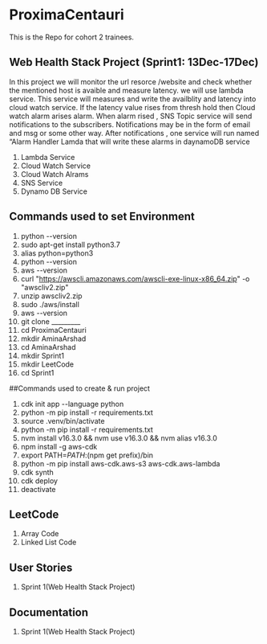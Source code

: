 # ProximaCentauri
This is the Repo for cohort 2 trainees.

## Web Health Stack Project (Sprint1: 13Dec-17Dec)
In this project we will monitor the url resorce /website and check whether the mentioned host is avaible and measure latency. we will use lambda service. This service will measures and write the availblity and latency into cloud watch service. If the latency value rises from thresh hold then Cloud watch alarm arises alarm. 
When alarm rised , SNS Topic service will send notifications to the subscribers. Notifications may be in the form of email and msg or some other way. After notifications , one service will run named “Alarm Handler Lamda that will write these alarms in daynamoDB service
 1. Lambda Service
 2. Cloud Watch Service
 3. Cloud Watch Alrams
 4. SNS Service
 5. Dynamo DB Service

## Commands used to set Environment
1. python --version
2. sudo apt-get install python3.7
3. alias python=python3
4. python --version
5. aws --version
6. curl "https://awscli.amazonaws.com/awscli-exe-linux-x86_64.zip" -o "awscliv2.zip"
7. unzip awscliv2.zip
8. sudo ./aws/install
9. aws --version
10. git clone _________
11. cd ProximaCentauri
12. mkdir AminaArshad
13. cd AminaArshad
14. mkdir Sprint1
15. mkdir LeetCode
16. cd Sprint1

##Commands used to create & run project
1. cdk init app --language python
2. python -m pip install -r requirements.txt
3. source .venv/bin/activate
4. python -m pip install -r requirements.txt
5. nvm install v16.3.0 && nvm use v16.3.0 && nvm alias v16.3.0
6. npm install -g aws-cdk
7. export PATH=$PATH:$(npm get prefix)/bin
8. python -m pip install aws-cdk.aws-s3 aws-cdk.aws-lambda
9. cdk synth
10. cdk deploy
11. deactivate

## LeetCode
1. Array Code
2. Linked List Code
  
## User Stories 
 1. Sprint 1(Web Health Stack Project)

## Documentation
1. Sprint 1(Web Health Stack Project)
